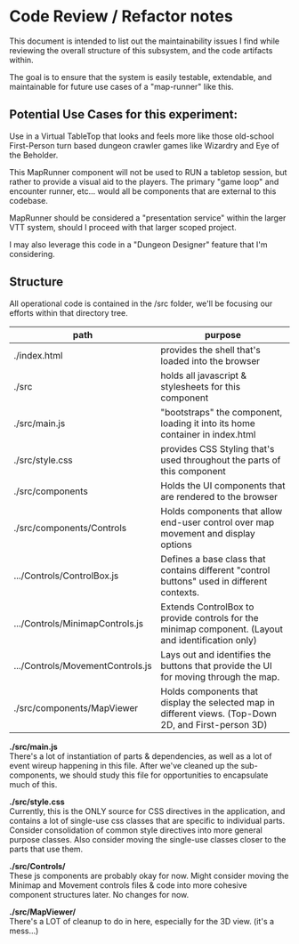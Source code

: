 # Code Review / Refactor notes

This document is intended to list out the maintainability issues I find while reviewing the overall structure of this subsystem, and the code artifacts within.

The goal is to ensure that the system is easily testable, extendable, and maintainable for future use cases of a "map-runner" like this.

## Potential Use Cases for this experiment:

Use in a Virtual TableTop that looks and feels more like those old-school First-Person turn based dungeon crawler games like Wizardry and Eye of the Beholder.

This MapRunner component will not be used to RUN a tabletop session, but rather to provide a visual aid to the players. The primary "game loop" and encounter runner, etc... would all be components that are external to this codebase.

MapRunner should be considered a "presentation service" within the larger VTT system, should I proceed with that larger scoped project.

I may also leverage this code in a "Dungeon Designer" feature that I'm considering.

## Structure

All operational code is contained in the /src folder, we'll be focusing our efforts within that directory tree.

| path                             | purpose                                                                                               |
| -------------------------------- | ----------------------------------------------------------------------------------------------------- |
| ./index.html                     | provides the shell that's loaded into the browser                                                     |
| ./src                            | holds all javascript & stylesheets for this component                                                 |
| ./src/main.js                    | "bootstraps" the component, loading it into its home container in index.html                          |
| ./src/style.css                  | provides CSS Styling that's used throughout the parts of this component                               |
| ./src/components                 | Holds the UI components that are rendered to the browser                                              |
| ./src/components/Controls        | Holds components that allow end-user control over map movement and display options                    |
| .../Controls/ControlBox.js       | Defines a base class that contains different "control buttons" used in different contexts.            |
| .../Controls/MinimapControls.js  | Extends ControlBox to provide controls for the minimap component. (Layout and identification only)    |
| .../Controls/MovementControls.js | Lays out and identifies the buttons that provide the UI for moving through the map.                   |
| ./src/components/MapViewer       | Holds components that display the selected map in different views. (Top-Down 2D, and First-person 3D) |

**./src/main.js**  
 There's a lot of instantiation of parts & dependencies, as well as a lot of event wireup happening in this file. After we've cleaned up the sub-components, we should study this file for opportunities to encapsulate much of this.

**./src/style.css**  
 Currently, this is the ONLY source for CSS directives in the application, and contains a lot of single-use css classes that are specific to individual parts. Consider consolidation of common style directives into more general purpose classes. Also consider moving the single-use classes closer to the parts that use them.

**./src/Controls/**  
These js components are probably okay for now. Might consider moving the Minimap and Movement controls files & code into more cohesive component structures later. No changes for now.

**./src/MapViewer/**  
There's a LOT of cleanup to do in here, especially for the 3D view. (it's a mess...)
